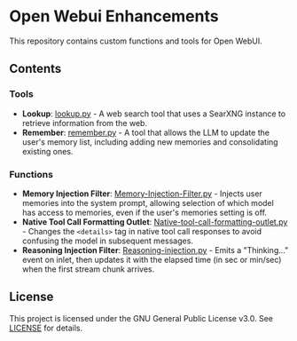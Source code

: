 # Open Webui Enhancements

This repository contains custom functions and tools for Open WebUI.

## Contents

### Tools

*   **Lookup**: [lookup.py](tools/lookup.py) - A web search tool that uses a SearXNG instance to retrieve information from the web.
*   **Remember**: [remember.py](tools/remember.py) - A tool that allows the LLM to update the user's memory list, including adding new memories and consolidating existing ones.

### Functions

*   **Memory Injection Filter**: [Memory-Injection-Filter.py](functions/Memory-Injection-Filter.py) - Injects user memories into the system prompt, allowing selection of which model has access to memories, even if the user's memories setting is off.
*   **Native Tool Call Formatting Outlet**: [Native-tool-call-formatting-outlet.py](functions/Native-tool-call-formatting-outlet.py) - Changes the `<details>` tag in native tool call responses to avoid confusing the model in subsequent messages.
*   **Reasoning Injection Filter**: [Reasoning-injection.py](functions/Reasoning-injection.py) - Emits a "Thinking..." event on inlet, then updates it with the elapsed time (in sec or min/sec) when the first stream chunk arrives.

## License

This project is licensed under the GNU General Public License v3.0. See [LICENSE](LICENSE) for details.
